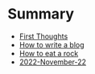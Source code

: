 # Summary

- [First Thoughts](./first_thoughts.md)
- [How to write a blog](./my-blog.md)
- [How to eat a rock](./eating-a-rock.md)
- [2022-November-22](./2022/november/22.md)

